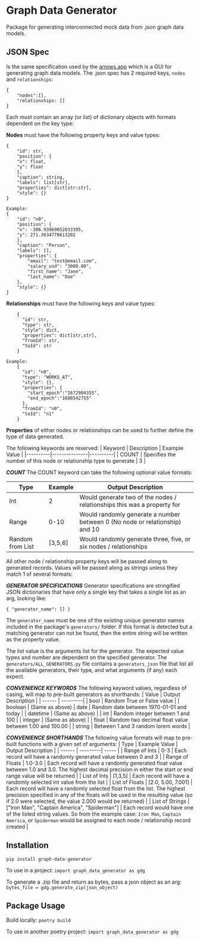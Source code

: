 # Graph Data Generator
Package for generating interconnected mock data from .json graph data models.

## JSON Spec
Is the same specification used by the [arrows.app](https://arrows.app) which is a GUI for generating graph data models. The .json spec has 2 required keys, `nodes` and `relationships`:
```
{
    "nodes":[],
    "relationships: []
}
```
Each must contain an array (or list) of dictionary objects with formats dependent on the key type:

**Nodes** must have the following property keys and value types:
```
{
    "id": str,
    "position": {
    "x": float,
    "y": float
    },
    "caption": string,
    "labels": list[str],
    "properties": dict[str:str],
    "style": {}
}

Example:
{
    "id": "n0",
    "position": {
    "x": -306.93969052033395,
    "y": 271.3634778613202
    },
    "caption": "Person",
    "labels": [],
    "properties": {
        "email": "test@email.com",
        "salary_usd": "3000.00",
        "first_name": "Jane",
        "last_name": "Doe"
    },
    "style": {}
}
```

**Relationships** must have the following keys and value types:
```
    {
      "id": str,
      "type": str,
      "style": dict,
      "properties": dict[str,str],
      "fromId": str,
      "toId": str
    }

Example:
    {
      "id": "n0",
      "type": "WORKS_AT",
      "style": {},
      "properties": {
        "start_epoch":"1672904355",
        "end_epoch":"1688542755"
      },
      "fromId": "n0",
      "toId": "n1"
    }
```

**Properties** of either nodes or relationships can be used to further define the type of data generated.

The following keywords are reserved:
| Keyword  |  Description  |  Example Value |
|----------|---------------|----------|
| COUNT | Specifies the number of this node or relationship type to generate | 3 |

***COUNT***
The COUNT keyword can take the following optional value formats:

| Type | Example  |  Output Description |
|------| ---------|---------------|
| Int |  2 | Would generate two of the nodes / relationships this was a property for |
| Range | 0-10 | Would randomly generate a number between 0 (No node or relationship) and 10 |
| Random from List | [3,5,6] | Would randomly generate three, five, or six nodes / relationships |

All other node / relationship property keys will be passed along to generated records. Values will be passed along as strings unless they match 1 of several formats:

***GENERATOR SPECIFICATIONS***
Generator specifications are stringified JSON dictionaries that have only a single key that takes a single list as an arg, looking like:
```
{ "generator_name": [] }
```
The `generator_name` must be one of the existing unique generator names included in the package's `generators/` folder. If this format is detected but a matching generator can not be found, then the entire string will be written as the property value.

The list value is the arguments list for the generator. The expected value types and number are dependent on the specified generator. The `generators/ALL_GENERATORS.py` file contains a `generators_json` file that list all the available generators, their type, and what arguments (if any) each expect.

***CONVENIENCE KEYWORDS***
The following keyword values, regardless of casing, will map to pre-built generators as shorthands:
| Value | Output Description  |
| ------ | ---------|
| bool | Random True or False value |
| boolean | (Same as above)
| date | Random date between 1970-01-01 and today |
| datetime | (Same as above) |
| int | Random integer between 1 and 100 |
| integer | (Same as above) |
| float | Random two decimal float value between 1.00 and 100.00 |
| string | Between 1 and 3 random lorem words |

***CONVENIENCE SHORTHANDS***
The following value formats will map to pre-built functions with a given set of arguments:
| Type | Example Value | Output Description  |
| ------ | ---------| ----- |
| Range of Ints | 0-3 | Each record will have a randomly generated value between 0 and 3 |
| Range of Floats | 1.0-3.0 | Each record will have a randomly generated float value between 1.0 and 3.0. The highest decimal precision in either the start or end range value will be returned |
| List of Ints | [1,3,5] | Each record will have a randomly selected int value from the list |
| List of Floats | [2.0, 5.00, 7.001] | Each record will have a randomly selected float from the list. The highest precision specified in any of the floats will be used in the resulting value (so if 2.0 were selected, the value 2.000 would be returned) |
| List of Strings | ["Iron Man", "Captain America", "Spiderman"] | Each record would have one of the listed string values. So from the example case: `Iron Man`, `Captain America`, or `Spiderman` would be assigned to each node / relationship record created |


## Installation
`pip install graph-data-generator`

To use in a project:
`import graph_data_generator as gdg`

To generate a .zip file and return as bytes, pass a json object as an arg:
`bytes_file = gdg.generate_zip(json_object)`

## Package Usage
Build locally:
`poetry build`

To use in another poetry project:
`import graph_data_generator as gdg`

